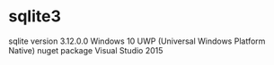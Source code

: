 # sqlite3
sqlite version 3.12.0.0 Windows 10 UWP (Universal Windows Platform Native) nuget package Visual Studio 2015
